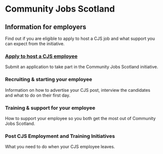 # Community Jobs Scotland

## Information for employers

Find out if you are eligible to apply to host a CJS job and what support you can expect from the initiative.

### [Apply to host a CJS employee](become-an-employer.md)

Submit an application to take part in the Community Jobs Scotland initiative.

### Recruiting & starting your employee

Information on how to advertise your CJS post, interview the candidates and what to do on their first day.

### Training & support for your employee

How to support your employee so you both get the most out of Community Jobs Scotland.

### Post CJS Employment and Training Initiatives

What you need to do when your CJS employee leaves.
